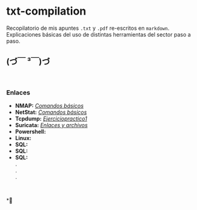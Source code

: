 # txt-compilation
Recopilatorio de mis apuntes `.txt` y `.pdf` re-escritos en `markdown`.  
Explicaciones básicas del uso de distintas herramientas del sector paso a paso.

## (づ￣ ³￣)づ
<br />

### Enlaces
- __NMAP:__ [*Comandos básicos*](/docs/nmap.md)  
- __NetStat:__ [*Comandos básicos*](/docs/netstat.md)
- __Tcpdump:__ [*Ejerciciopractico1*](/docs/tcp-dump-1.md)  
- __Suricata:__ [*Enlaces y archivos*](/docs/suricata.md)  
- __Powershell:__  
- __Linux:__
- __SQL:__
- __SQL:__
- __SQL:__  
.  
.  
.  
  
  
<br />

*👋 
